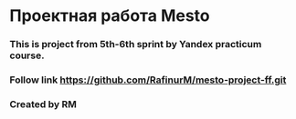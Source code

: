 # Проектная работа Mesto
### This is project from 5th-6th sprint by Yandex practicum course.
### Follow link https://github.com/RafinurM/mesto-project-ff.git
### Created by RM

